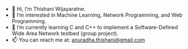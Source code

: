 - 👋 Hi, I’m Thishani Wijayaratne.
- 👀 I’m interested in Machine Learning, Network Programming, and Web Programming.
- 🌱 I’m currently learning C and C++ to implement a Software-Defined Wide Area Network testbed (group project).
- 📫 You can reach me at: anuradha.thishani@gmail.com

<!--- 💞️ I’m looking to collaborate on ... --->
<!---
thishaniwijayaratne/thishaniwijayaratne is a ✨ special ✨ repository because its `README.md` (this file) appears on your GitHub profile.
You can click the Preview link to take a look at your changes.
--->

